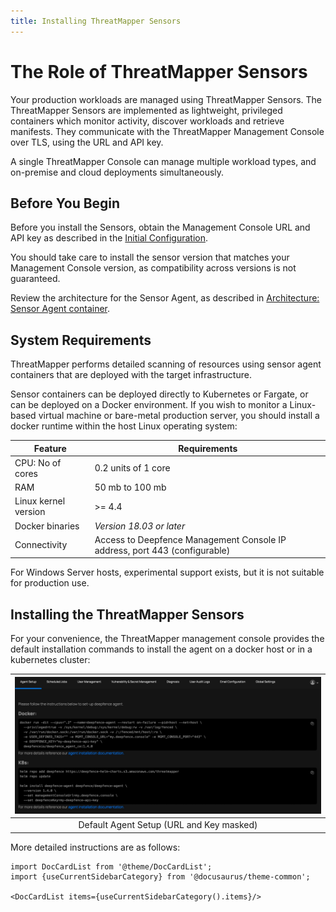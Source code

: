 ```yaml
---
title: Installing ThreatMapper Sensors
---
```


# The Role of ThreatMapper Sensors

Your production workloads are managed using ThreatMapper Sensors.  The ThreatMapper Sensors are implemented as lightweight, privileged containers which monitor activity, discover workloads and retrieve manifests.  They communicate with the ThreatMapper Management Console over TLS, using the URL and API key.

A single ThreatMapper Console can manage multiple workload types, and on-premise and cloud deployments simultaneously.

## Before You Begin

Before you install the Sensors, obtain the Management Console URL and API key as described in the [Initial Configuration](/docs/console/initial-configuration).

You should take care to install the sensor version that matches your Management Console version, as compatibility across versions is not guaranteed.

Review the architecture for the Sensor Agent, as described in [Architecture: Sensor Agent container](/docs/architecture/sensors).

## System Requirements

ThreatMapper performs detailed scanning of resources using sensor agent containers that are deployed with the target infrastructure.

Sensor containers can be deployed directly to Kubernetes or Fargate, or can be deployed on a Docker environment.  If you wish to monitor a Linux-based virtual machine or bare-metal production server, you should install a docker runtime within the host Linux operating system:

| Feature              | Requirements                                                               |
|----------------------|----------------------------------------------------------------------------|
| CPU: No of cores     | 0.2 units of 1 core                                                        |
| RAM                  | 50 mb to 100 mb                                                            |
| Linux kernel version | >= 4.4                                                                     |
| Docker binaries      | *Version 18.03 or later*                                                   |
| Connectivity         | Access to Deepfence Management Console IP address, port 443 (configurable) |

For Windows Server hosts, experimental support exists, but it is not suitable for production use.

## Installing the ThreatMapper Sensors

For your convenience, the ThreatMapper management console provides the default installation commands to install the agent on a docker host or in a kubernetes cluster:

|![Agent Setup](../img/agent-setup.jpg)|
| :--: |
| Default Agent Setup (URL and Key masked) |

More detailed instructions are as follows:

```mdx-code-block
import DocCardList from '@theme/DocCardList';
import {useCurrentSidebarCategory} from '@docusaurus/theme-common';

<DocCardList items={useCurrentSidebarCategory().items}/>
```